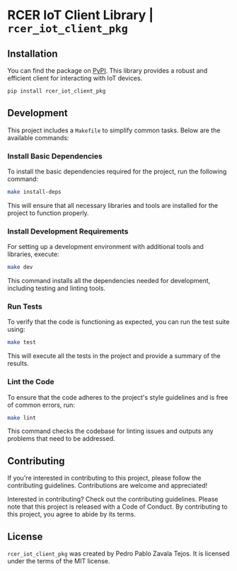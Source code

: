 # RCER IoT Client Library | `rcer_iot_client_pkg`


## Installation
You can find the package on [PyPI](https://pypi.org/project/rcer-iot-client-pkg/). 
This library provides a robust and efficient client for interacting with IoT devices.

```bash
pip install rcer_iot_client_pkg
```

## Development

This project includes a `Makefile` to simplify common tasks. Below are the available commands:

### Install Basic Dependencies
To install the basic dependencies required for the project, run the following command:

```bash
make install-deps
```

This will ensure that all necessary libraries and tools are installed for the project to function properly.

### Install Development Requirements
For setting up a development environment with additional tools and libraries, execute:

```bash
make dev
```

This command installs all the dependencies needed for development, including testing and linting tools.

### Run Tests
To verify that the code is functioning as expected, you can run the test suite using:

```bash
make test
```

This will execute all the tests in the project and provide a summary of the results.

### Lint the Code
To ensure that the code adheres to the project's style guidelines and is free of common errors, run:

```bash
make lint
```

This command checks the codebase for linting issues and outputs any problems that need to be addressed.

## Contributing
If you're interested in contributing to this project, please follow the contributing guidelines. Contributions are welcome and appreciated!

Interested in contributing? Check out the contributing guidelines. Please note that this project is released with a Code of Conduct. By contributing to this project, you agree to abide by its terms.

## License

`rcer_iot_client_pkg` was created by Pedro Pablo Zavala Tejos. It is licensed under the terms of the MIT license.
